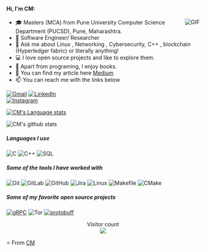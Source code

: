 
#### Hi, I'm CM:
  <img align="right" alt="GIF" src="https://i.pinimg.com/originals/e4/26/70/e426702edf874b181aced1e2fa5c6cde.gif" />

- 🎓 Masters (MCA) from Pune University Computer Science Department (PUCSD), Pune, Maharashtra.
- :test_tube: Software Engineer/ Researcher 
- :speech_balloon: Ask me about Linux , Networking , Cybersecurity, C++ , blockchain (Hyperledger fabric) or literally anything!
- :computer: I love open source projects and like to explore them.
- :book: Apart from programing, I enjoy books.
- :speech_balloon: You can find my article here [Medium](https://cmjagtap.medium.com)
- :mailbox: You can reach me with the links below

[![Gmail](https://img.shields.io/badge/-GMAIL-D14836?style=for-the-badge&logo=gmail&logoColor=white)](mailto:cmjagtap1@gmail.com)
[![LinkedIn](https://img.shields.io/badge/-LINKEDIN-0077B5?style=for-the-badge&logo=linkedin&logoColor=white)](https://www.linkedin.com/in/chandramohan-jagtap)  
[![Instagram](https://img.shields.io/badge/Instagram-%23E4405F.svg?&style=for-the-badge&logo=instagram&logoColor=white)](https://www.instagram.com/iamcmhacker)

[![CM's Language stats](https://github-readme-stats.vercel.app/api/top-langs/?username=cmjagtap&layout=compact)](https://github.com/cmjagtap)

![CM's github stats](https://github-readme-stats.vercel.app/api?username=cmjagtap&count_private=true)

##### Languages I use

![C](https://img.shields.io/badge/C-%2300599C.svg?&style=for-the-badge&logo=C&logoColor=white")
![C++](https://img.shields.io/badge/C++-%2300599C.svg?&style=for-the-badge&logo=C++&logoColor=white")
![SQL](https://img.shields.io/badge/SQLite-%23003B57.svg?&style=for-the-badge&logo=SQLite&logoColor=white")

##### Some of the tools I have worked with

![Git](https://img.shields.io/badge/Git-%23F05032.svg?&style=for-the-badge&logo=Git&logoColor=white")
![GitLab](https://img.shields.io/badge/GitLab-%23FCA121.svg?&style=for-the-badge&logo=GitLab&logoColor=white"&link=https://github.com/cmjagtap)
![GitHub](https://img.shields.io/badge/GitHub-%23181717.svg?&style=for-the-badge&logo=GitHub&logoColor=white"&link=https://github.com/cmjagtap)
![Jira](https://img.shields.io/badge/Jira-%230052CC.svg?&style=for-the-badge&logo=Jira&logoColor=white")
![Linux](https://img.shields.io/badge/Linux-%23FCC624.svg?&style=for-the-badge&logo=Linux&logoColor=white")
![Makefile](https://img.shields.io/badge/Makefile-.-brightgreen)
![CMake](https://img.shields.io/badge/CMake-%230648FC.svg?&style=for-the-badge&logo=CMake&logoColor=white")



##### Some of my favorite open source projects

[![gRPC](https://img.shields.io/badge/-gRPC-444444?style=flat&logoColor=175DDC)](https://github.com/grpc/grpc)
![Tor](https://img.shields.io/badge/Tor-%237E4798.svg?&style=for-the-badge&logo=Tor&logoColor=white")
[![protobuff](https://img.shields.io/badge/-Protobuff-444444?style=flat&logoColor=175DDC)](https://github.com/protocolbuffers/protobuf)

<p align="center"> 
  Visitor count<br>
  <img src="https://profile-counter.glitch.me/cmjagtap/count.svg" />
</p>


⭐️ From [CM](https://github.com/cmjagtap)
